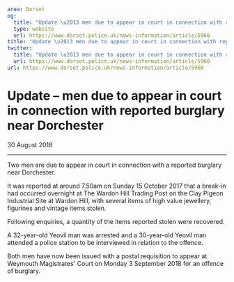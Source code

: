 ```yaml
area: Dorset
og:
  title: "Update \u2013 men due to appear in court in connection with reported burglary near Dorchester"
  type: website
  url: https://www.dorset.police.uk/news-information/article/5960
title: "Update \u2013 men due to appear in court in connection with reported burglary near Dorchester |"
twitter:
  title: "Update \u2013 men due to appear in court in connection with reported burglary near Dorchester"
  url: https://www.dorset.police.uk/news-information/article/5960
url: https://www.dorset.police.uk/news-information/article/5960
```

# Update – men due to appear in court in connection with reported burglary near Dorchester

30 August 2018

* * *

Two men are due to appear in court in connection with a reported burglary near Dorchester.

It was reported at around 7.50am on Sunday 15 October 2017 that a break-in had occurred overnight at The Wardon Hill Trading Post on the Clay Pigeon Industrial Site at Wardon Hill, with several items of high value jewellery, figurines and vintage items stolen.

Following enquiries, a quantity of the items reported stolen were recovered.

A 32-year-old Yeovil man was arrested and a 30-year-old Yeovil man attended a police station to be interviewed in relation to the offence.

Both men have now been issued with a postal requisition to appear at Weymouth Magistrates' Court on Monday 3 September 2018 for an offence of burglary.
